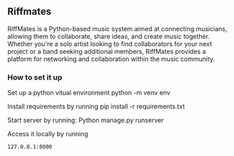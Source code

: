 ## Riffmates
RiffMates is a Python-based music system aimed at connecting musicians, allowing them to collaborate, share ideas, and create music together. Whether you're a solo artist looking to find collaborators for your next project or a band seeking additional members, RiffMates provides a platform for networking and collaboration within the music community.

### How to set it up 
Set up a python vitual environment
    python -m venv env 

Install requirements by running 
    pip install -r requirements.txt

Start server by running:
    Python manage.py runserver

Access it locally by running 

    127.0.0.1:8000
